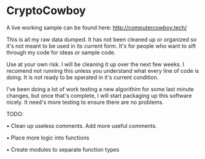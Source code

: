 # CryptoCowboy

A live working sample can be found here: http://computercowboy.tech/

This is all my raw data dumped. It has not been cleaned up or organized so it's not meant to be used in its current form. It's for people who want to sift through my code for ideas or sample code.

Use at your own risk. I will be cleaning it up over the next few weeks. I recomend not running this unless you understand what every line of code is doing. It is not ready to be operated in it's current condition.

I've been doing a lot of work testing a new algorithim for some last minute changes, but once that's complete, I will start packaging up this software nicely. It need's more testing to ensure there are no problems.

TODO:

• Clean up useless comments. Add more useful comments.

• Place more logic into functions

• Create modules to separate function types
